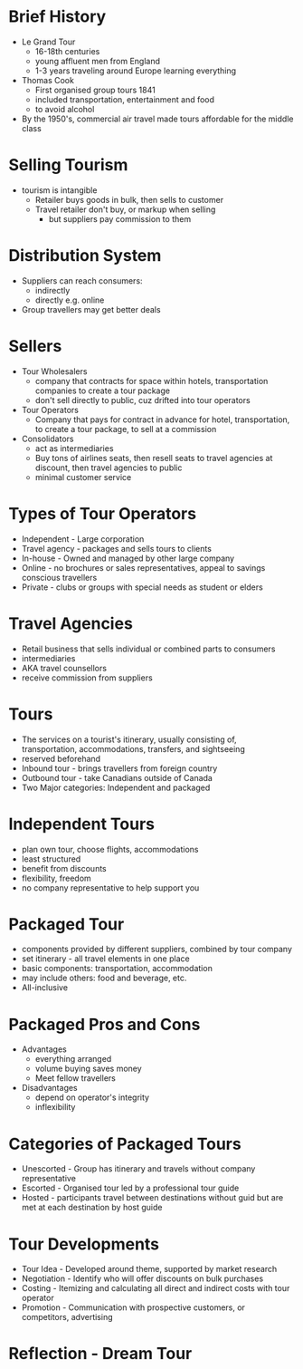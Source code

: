 # Brief History
- Le Grand Tour
	- 16-18th centuries
	- young affluent men from England
	- 1-3 years traveling around Europe learning everything
- Thomas Cook
	- First organised group tours 1841
	- included transportation, entertainment and food
	- to avoid alcohol
- By the 1950's, commercial air travel made tours affordable for the middle class

# Selling Tourism
- tourism is intangible
	- Retailer buys goods in bulk, then sells to customer
	- Travel retailer don't buy, or markup when selling
		- but suppliers pay commission to them
# Distribution System
- Suppliers can reach consumers:
	- indirectly
	- directly e.g. online
- Group travellers may get better deals

# Sellers
- Tour Wholesalers
	- company that contracts for space within hotels, transportation companies to create a tour package
	- don't sell directly to public, cuz drifted into tour operators
- Tour Operators
	- Company that pays for contract in advance for hotel, transportation, to create a tour package, to sell at a commission
- Consolidators
	- act as intermediaries
	- Buy tons of airlines seats, then resell seats to travel agencies at discount, then travel agencies to public
	- minimal customer service

# Types of Tour Operators
- Independent - Large corporation
- Travel agency - packages and sells tours to clients
- In-house - Owned and managed by other large company
- Online - no brochures or sales representatives, appeal to savings conscious travellers
- Private - clubs or groups with special needs as student or elders

# Travel Agencies
- Retail business that sells individual or combined parts to consumers
- intermediaries
- AKA travel counsellors
- receive commission from suppliers

# Tours
- The services on a tourist's itinerary, usually consisting of, transportation, accommodations, transfers, and sightseeing
- reserved beforehand
- Inbound tour - brings travellers from foreign country
- Outbound tour - take Canadians outside of Canada
- Two Major categories:   Independent and packaged

# Independent Tours
- plan own tour, choose flights, accommodations
- least structured
- benefit from discounts
- flexibility, freedom
- no company representative to help support you

# Packaged Tour
- components provided by different suppliers, combined by tour company
- set itinerary - all travel elements in one place
- basic components: transportation, accommodation
- may include others: food and beverage, etc.
- All-inclusive

# Packaged Pros and Cons
- Advantages
	- everything arranged
	- volume buying saves money
	- Meet fellow travellers
- Disadvantages
	- depend on operator's integrity
	- inflexibility

# Categories of Packaged Tours
- Unescorted - Group has itinerary and travels without company representative
- Escorted - Organised tour led by a professional tour guide
- Hosted - participants travel between destinations without guid but are met at each destination by host guide

# Tour Developments
- Tour Idea - Developed around theme, supported by market research
- Negotiation - Identify who will offer discounts on bulk purchases
- Costing - Itemizing and calculating all direct and indirect costs with tour operator
- Promotion - Communication with prospective customers, or competitors, advertising

# Reflection - Dream Tour


